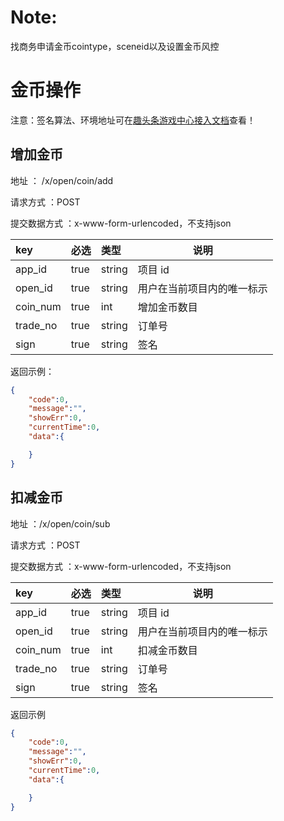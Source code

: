 # Note:
找商务申请金币cointype，sceneid以及设置金币风控
# 金币操作
注意：签名算法、环境地址可在[趣头条游戏中心接入文档](趣头条游戏中心接入文档.md)查看！

## 增加金币

地址 ： /x/open/coin/add

请求方式 ：POST

提交数据方式 ：x-www-form-urlencoded，不支持json

| key       | 必选 | 类型   | 说明         |
| :-------- | :--- | :----- | ------------ |
| app_id    | true | string | 项目 id      |
| open_id    | true | string | 用户在当前项目内的唯一标示       |
| coin_num       | true | int    | 增加金币数目 |
| trade_no | true | string | 订单号 |
| sign      | true | string | 签名                       |

返回示例：

```json
{
    "code":0,
    "message":"",
    "showErr":0,
    "currentTime":0,
    "data":{

    }
}
```

## 扣减金币

地址 ：/x/open/coin/sub

请求方式 ：POST

提交数据方式 ：x-www-form-urlencoded，不支持json

| key       | 必选 | 类型   | 说明                       |
| :-------- | :--- | :----- | -------------------------- |
| app_id    | true | string | 项目 id                    |
| open_id    | true | string | 用户在当前项目内的唯一标示       |
| coin_num       | true | int    | 扣减金币数目               |
| trade_no | true | string | 订单号 |
| sign      | true | string | 签名                       |

返回示例

```json
{
    "code":0,
    "message":"",
    "showErr":0,
    "currentTime":0,
    "data":{

    }
}
```